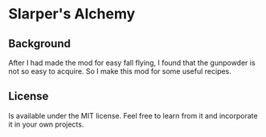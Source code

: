 # Slarper's Alchemy

## Background

After I had made the mod for easy fall flying, I found that the gunpowder is not so easy to acquire. So I make this mod for some useful recipes.

## License

Is available under the MIT license. Feel free to learn from it and incorporate it in your own projects.
